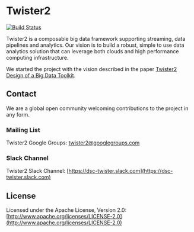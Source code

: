 # Twister2

[![Build Status](https://travis-ci.org/DSC-SPIDAL/twister2.svg?branch=master)](https://travis-ci.org/DSC-SPIDAL/twister2)

Twister2 is a composable big data framework supporting streaming, data pipelines and analytics. Our 
vision is to build a robust, simple to use data analytics solution that can leverage both clouds and
high performance computing infrastructure. 

We started the project with the vision described in the paper [Twister2 Design of a Big Data Toolkit](http://dsc.soic.indiana.edu/publications/twister2_design_big_data_toolkit.pdf).

## Contact 

We are a global open community welcoming contributions to the project in any form. 

### Mailing List

Twister2 Google Groups: [twister2@googlegroups.com](https://groups.google.com/forum/#!forum/twister2)

### Slack Channel

Twister2 Slack Channel: [https://dsc-twister.slack.com](https://dsc-twister.slack.com)

## License

Licensed under the Apache License, Version 2.0: [http://www.apache.org/licenses/LICENSE-2.0](http://www.apache.org/licenses/LICENSE-2.0)